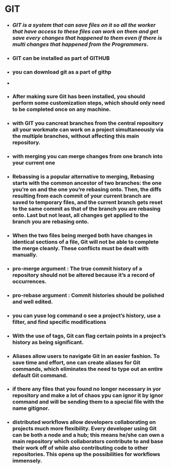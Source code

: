 
  # GIT
 
  
 * ### *GIT is a system that can  save files on it so all the worker that have access to these files can work on them and get save every changes that happened to them even if there is multi changes that happened from the Programmers*.
 
 * ### GIT can be installed as part of GITHUB

 * ### you can download git as a part of githp
 * 
 * ### After making sure Git has been installed, you should perform some customization steps, which should only need to be completed once on any machine.

 * ### with GIT you cancreat branches from the central repository all your workmate can work on a project simultaneously via the multiple branches, without affecting this main repository.

 * ### with merging you can merge changes from one branch into your current one
 
 * ### Rebassing is a popular alternative to merging, Rebasing starts with the common ancestor of two branches: the one you’re on and the one you’re rebasing onto. Then, the diffs resulting from each commit of your current branch are saved to temporary files, and the current branch gets reset to the same commit as that of the branch you are rebasing onto. Last but not least, all changes get applied to the branch you are rebasing onto.

 * ### When the two files being merged both have changes in identical sections of a file, Git will not be able to complete the merge cleanly. These conflicts must be dealt with manually.

 * ### pro-merge argument : The true commit history of a repository should not be altered because it’s a record of occurrences.

 * ### pro-rebase argument : Commit histories should be polished and well edited.

 * ### you can yuse log command o see a project’s history, use a filter, and find specific modifications

 * ### With the use of tags, Git can flag certain points in a project’s history as being significant.

 * ### Aliases allow users to navigate Git in an easier fashion. To save time and effort, one can create aliases for Git commands, which eliminates the need to type out an entire default Git command.

 * ### if there any files that you found no longer necessary in yor repository and make a lot of chaos ypu can ignor it by ignor command and will be sending them to a special file with the name gitignor.
 
 * ### distributed workflows allow developers collaborating on projects much more flexibility. Every developer using Git can be both a node and a hub; this means he/she can own a main repository which collaborators contribute to and base their work off of while also contributing code to other repositories. This opens up the possibilities for workflows immensely.
 
